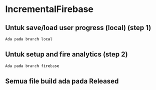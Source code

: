 # IncrementalFirebase

## Untuk save/load user progress (local) (step 1) 
    Ada pada branch local
    
## Untuk setup and fire analytics (step 2)
    Ada pada branch firebase
    
## Semua file build ada pada Released
